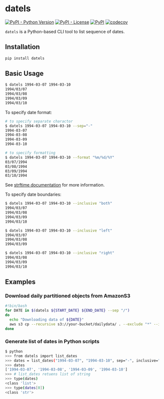 # datels

[![PyPI - Python Version](https://img.shields.io/pypi/pyversions/datels?style=plastic)](https://github.com/joe-yama/datels) [![PyPI - License](https://img.shields.io/pypi/l/datels?style=plastic)](https://github.com/joe-yama/datels) [![PyPI](https://img.shields.io/pypi/v/datels?style=plastic)](https://pypi.org/project/datels/) [![codecov](https://codecov.io/gh/joe-yama/datels/branch/main/graph/badge.svg?token=RCQSYF637E)](https://codecov.io/gh/joe-yama/datels)

`datels` is a Python-based CLI tool to list sequence of dates.

## Installation

```sh
pip install datels
```

## Basic Usage

```sh
$ datels 1994-03-07 1994-03-10
1994/03/07
1994/03/08
1994/03/09
1994/03/10
```

To specify date format:

```sh
# to specify separate charactor
$ datels 1994-03-07 1994-03-10 --sep="-"
1994-03-07
1994-03-08
1994-03-09
1994-03-10
```

```sh
# to specify formatting
$ datels 1994-03-07 1994-03-10 --format "%m/%d/%Y"
03/07/1994
03/08/1994
03/09/1994
03/10/1994
```

See [strftime documentation](https://docs.python.org/3/library/datetime.html#strftime-and-strptime-behavior) for more information.

To specify date boundaries:

```bash
$ datels 1994-03-07 1994-03-10 --inclusive "both"
1994/03/07
1994/03/08
1994/03/09
1994/03/10

$ datels 1994-03-07 1994-03-10 --inclusive "left"
1994/03/07
1994/03/08
1994/03/09

$ datels 1994-03-07 1994-03-10 --inclusive "right"
1994/03/08
1994/03/09
1994/03/10
```

## Examples

### Download daily partitioned objects from AmazonS3

```bash
#!bin/bash
for DATE in $(datels ${START_DATE} ${END_DATE} --sep "/")
do
  echo "Downloading data of ${DATE}"
  aws s3 cp --recursive s3://your-bucket/dailydata/ . --exclude "*" --include "${DATE}/*"
done
```

### Generate list of dates in Python scripts

```bash
$ python
>>> from datels import list_dates
>>> dates = list_dates("1994-03-07", "1994-03-10", sep="-", inclusive="both")
>>> dates
['1994-03-07', '1994-03-08', '1994-03-09', '1994-03-10']
>>> # list_dates retuens list of string
>>> type(dates)
<class 'list'>
>>> type(dates[0])
<class 'str'>
```
